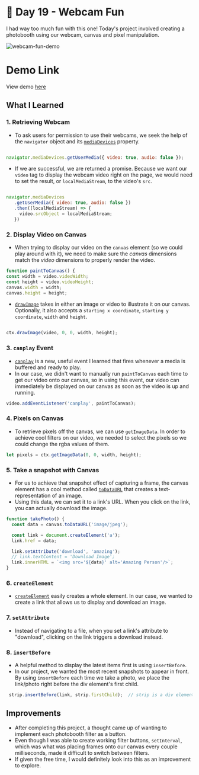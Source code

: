 # 📸 Day 19 - Webcam Fun

I had way too much fun with this one! Today's project involved creating a photobooth using our webcam, canvas and pixel manipulation. 

![webcam-fun-demo](https://i.ibb.co/WVLmD9T/Screen-Shot-2021-05-06-at-6-54-00-PM.png)

# Demo Link
View demo [here](https://sandaiiyahh.github.io/JavaScript30/19-Webcam%20Fun/)

## What I Learned

### 1. Retrieving Webcam
 - To ask users for permission to use their webcams, we seek the help of the `navigator` object and its [`mediaDevices`](https://developer.mozilla.org/en-US/docs/Web/API/Navigator/mediaDevices) property.
   
 ```javascript
 
 navigator.mediaDevices.getUserMedia({ video: true, audio: false });
 ```
- If we are successful, we are returned a promise. Because we want our `video` tag to display the webcam video right on the page, we would need to set the result, or `localMediaStream`, to the video's `src`. 

 ```javascript
 
navigator.mediaDevices
    .getUserMedia({ video: true, audio: false })
    .then((localMediaStream) => {
      video.srcObject = localMediaStream;
    })
 ```
 
### 2. Display Video on Canvas
 - When trying to display our video on the `canvas` element (so we could play around with it), we need to make sure the *canvas* dimensions match the *video* dimensions to properly render the video.
 
  ```javascript
 function paintToCanvas() {
  const width = video.videoWidth;
  const height = video.videoHeight;
  canvas.width = width;
  canvas.height = height;
  ```
  
 - [`drawImage`](https://developer.mozilla.org/en-US/docs/Web/API/CanvasRenderingContext2D/drawImage) takes in either an image or video to illustrate it on our canvas. Optionally, it also accepts a `starting x coordinate`, `starting y coordinate`, `width` and `height`.
 
 ```javascript
 
ctx.drawImage(video, 0, 0, width, height);

 ```
 
 ### 3. `canplay` Event 
  - [`canplay`](https://developer.mozilla.org/en-US/docs/Web/API/HTMLMediaElement/canplay_event) is a new, useful event I learned that fires whenever a media is buffered and ready to play.
  - In our case, we didn't want to manually run `paintToCanvas` each time to get our video onto our canvas, so in using this event, our video can immediately be displayed on our canvas as soon as the video is up and running. 
  
 ```javascript
video.addEventListener('canplay', paintToCanvas);

 ```
  
 ### 4. Pixels on Canvas
  - To retrieve pixels off the canvas, we can use `getImageData`. In order to achieve cool filters on our video, we needed to select the pixels so we could change the rgba values of them. 
  
```javascript
let pixels = ctx.getImageData(0, 0, width, height);

 ```
 
 ### 5. Take a snapshot with Canvas
 - For us to achieve that snapshot effect of capturing a frame, the canvas element has a cool method called [`toDataURL`](https://developer.mozilla.org/en-US/docs/Web/API/HTMLCanvasElement/toDataURL) that creates a text-representation of an image. 
 - Using this data, we can set it to a link's URL. When you click on the link, you can actually download the image.
 
```javascript
function takePhoto() {
  const data = canvas.toDataURL('image/jpeg'); 

  const link = document.createElement('a');
  link.href = data; 

  link.setAttribute('download', 'amazing');
  // link.textContent = 'Download Image';
  link.innerHTML = `<img src='${data}' alt='Amazing Person'/>`;
}
 ``` 
 
### 6. `createElement`
  - [`createElement`](https://www.w3schools.com/jsref/met_document_createelement.asp) easily creates a whole element. In our case, we wanted to create a link that allows us to display and download an image.

### 7. `setAttribute`  
  - Instead of navigating to a file, when you set a link's attribute to "download", clicking on the link triggers a download instead. 

### 8. `insertBefore`
 - A helpful method to display the latest items first is using `insertBefore`. 
 - In our project, we wanted the most recent snapshots to appear in front. By using `insertBefore` each time we take a photo, we place the link/photo right before the div element's first child. 
 
 ```javascript
  strip.insertBefore(link, strip.firstChild);  // strip is a div element
 ``` 
 
 ## Improvements
 - After completing this project, a thought came up of wanting to implement each photobooth filter as a button. 
 - Even though I was able to create working filter buttons, `setInterval`, which was what was placing frames onto our canvas every couple milliseconds, made it difficult to switch between filters. 
 - If given the free time, I would definitely look into this as an improvement to explore.
 
 
 
  
 
